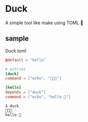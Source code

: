 # Duck
A simple tool like make using TOML 🦆

## sample

Duck.toml

```toml
@default = "hello"

# entries
[duck]
command = ["echo", "🐣🐣🐣"]

[hello]
depends = ["duck"]
command = ["echo", "hello 🦆"]
```

```
$ duck
🐣🐣🐣
hello 🦆
```

